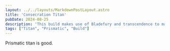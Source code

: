 ```yaml
---
layout: ../../layouts/MarkdownPostLayout.astro
title: 'Consecration Titan'
pubDate: 2024-08-25
description: 'This build makes use of Bladefury and transcendence to maximize uptime on a Synthoceps-enhanced Consecrate.'
tags: ["Titan", "Prismatic", "Build"]
---
```

Prismatic titan is good.